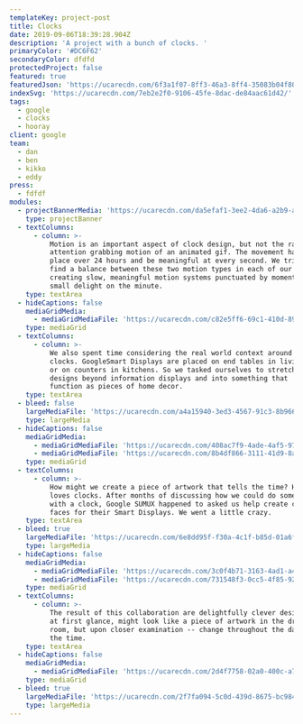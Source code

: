```yaml
---
templateKey: project-post
title: Clocks
date: 2019-09-06T18:39:28.904Z
description: 'A project with a bunch of clocks. '
primaryColor: '#DC6F62'
secondaryColor: dfdfd
protectedProject: false
featured: true
featuredJson: 'https://ucarecdn.com/6f3a1f07-8ff3-46a3-8ff4-35083b04f804/'
indexSvg: 'https://ucarecdn.com/7eb2e2f0-9106-45fe-8dac-de84aac61d42/'
tags:
  - google
  - clocks
  - hooray
client: google
team:
  - dan
  - ben
  - kikko
  - eddy
press:
  - fdfdf
modules:
  - projectBannerMedia: 'https://ucarecdn.com/da5efaf1-3ee2-4da6-a2b9-a682bcc5cf65/'
    type: projectBanner
  - textColumns:
      - column: >-
          Motion is an important aspect of clock design, but not the rapid,
          attention grabbing motion of an animated gif. The movement has to take
          place over 24 hours and be meaningful at every second. We tried to
          find a balance between these two motion types in each of our designs,
          creating slow, meaningful motion systems punctuated by moments of
          small delight on the minute.
    type: textArea
  - hideCaptions: false
    mediaGridMedia:
      - mediaGridMediaFile: 'https://ucarecdn.com/c82e5ff6-69c1-410d-898c-d1f07182ca9a/'
    type: mediaGrid
  - textColumns:
      - column: >-
          We also spent time considering the real world context around these
          clocks. GoogleSmart Displays are placed on end tables in living rooms
          or on counters in kitchens. So we tasked ourselves to stretch our
          designs beyond information displays and into something that  could
          function as pieces of home decor.
    type: textArea
  - bleed: false
    largeMediaFile: 'https://ucarecdn.com/a4a15940-3ed3-4567-91c3-8b96614524db/'
    type: largeMedia
  - hideCaptions: false
    mediaGridMedia:
      - mediaGridMediaFile: 'https://ucarecdn.com/408ac7f9-4ade-4af5-97b5-173660f20caa/'
      - mediaGridMediaFile: 'https://ucarecdn.com/8b4df866-3111-41d9-8ad6-f7afc1d74925/'
    type: mediaGrid
  - textColumns:
      - column: >-
          How might we create a piece of artwork that tells the time? Hobbes
          loves clocks. After months of discussing how we could do something new
          with a clock, Google SUMUX happened to asked us help create clock
          faces for their Smart Displays. We went a little crazy.
    type: textArea
  - bleed: true
    largeMediaFile: 'https://ucarecdn.com/6e8dd95f-f30a-4c1f-b85d-01a6fb564de7/'
    type: largeMedia
  - hideCaptions: false
    mediaGridMedia:
      - mediaGridMediaFile: 'https://ucarecdn.com/3c0f4b71-3163-4ad1-a4d8-b2d3a36af5ad/'
      - mediaGridMediaFile: 'https://ucarecdn.com/731548f3-0cc5-4f85-92da-152fbc18d0a8/'
    type: mediaGrid
  - textColumns:
      - column: >-
          The result of this collaboration are delightfully clever designs that,
          at first glance, might look like a piece of artwork in the drawing
          room, but upon closer examination -- change throughout the day to tell
          the time.
    type: textArea
  - hideCaptions: false
    mediaGridMedia:
      - mediaGridMediaFile: 'https://ucarecdn.com/2d4f7758-02a0-400c-a744-e3b97350d289/'
    type: mediaGrid
  - bleed: true
    largeMediaFile: 'https://ucarecdn.com/2f7fa094-5c0d-439d-8675-bc9843a12135/'
    type: largeMedia
---
```


